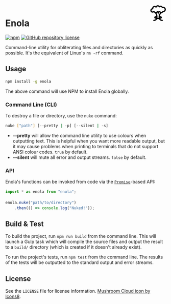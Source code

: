 [github-repository-url]: https://github.com/mgthomas99/enola
[npm-package-url]: http://npmjs.com/package/enola
[npm-package-version-shield-url]: https://img.shields.io/npm/v/enola.svg
[repository-license-shield-url]: https://img.shields.io/github/license/mgthomas99/enola.svg?style=flat-square
[repository-license-url]: https://github.com/mgthomas99/enola/blob/master/LICENSE

<img src="/.github/icons8-mushroom-cloud-50.png" align="right" draggable="false">

# Enola

[![npm][npm-package-version-shield-url]][npm-package-url]
[![GitHub repository license][repository-license-shield-url]][repository-license-url]

Command-line utility for obliterating files and directories as quickly as
possible. It's the equivalent of Linux's `rm -rf` command.

## Usage

```sh
npm install -g enola
```

The above command will use NPM to install Enola globally.

### Command Line (CLI)

To destroy a file or directory, use the `nuke` command:

```sh
nuke ["path"] [--pretty | -p] [--silent | -s]
```

* **--pretty** will allow the command line utility to use colours when
  outputting text. This is helpful when you want more readable output, but it
  may cause problems when printing to terminals that do not support ANSI colour
  codes. `true` by default.
* **--silent** will mute all error and output streams. `false` by default.

### API

Enola's functions can be invoked from code via the [`Promise`]()-based API:

```ts
import * as enola from "enola";

enola.nuke("path/to/directory")
    .then(() => console.log("Nuked!"));
```

## Build & Test

To build the project, run `npm run build` from the command line. This will
launch a Gulp task which will compile the source files and output the result to
a `build/` directory (which is created if it doesn't already exist).

To run the project's tests, run `npm test` from the command line. The results of
the tests will be outputted to the standard output and error streams.

## License

See the `LICENSE` file for license information.
[Mushroom Cloud icon by Icons8](https://icons8.com/icon/1268/mushroom-cloud).
